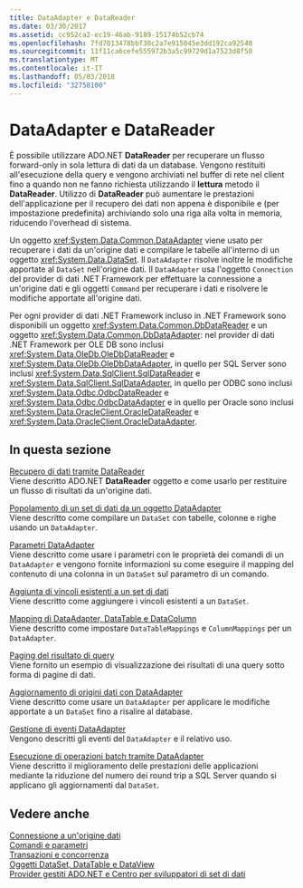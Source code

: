 ```yaml
---
title: DataAdapter e DataReader
ms.date: 03/30/2017
ms.assetid: cc952ca2-ec19-46ab-9189-15174b52cb74
ms.openlocfilehash: 7fd7013478bbf30c2a7e915045e3dd192ca92540
ms.sourcegitcommit: 11f11ca6cefe555972b3a5c99729d1a7523d8f50
ms.translationtype: MT
ms.contentlocale: it-IT
ms.lasthandoff: 05/03/2018
ms.locfileid: "32758100"
---
```

# <a name="dataadapters-and-datareaders"></a>DataAdapter e DataReader
È possibile utilizzare ADO.NET **DataReader** per recuperare un flusso forward-only in sola lettura di dati da un database. Vengono restituiti all'esecuzione della query e vengono archiviati nel buffer di rete nel client fino a quando non ne fanno richiesta utilizzando il **lettura** metodo il **DataReader**. Utilizzo di **DataReader** può aumentare le prestazioni dell'applicazione per il recupero dei dati non appena è disponibile e (per impostazione predefinita) archiviando solo una riga alla volta in memoria, riducendo l'overhead di sistema.  
  
 Un oggetto <xref:System.Data.Common.DataAdapter> viene usato per recuperare i dati da un'origine dati e compilare le tabelle all'interno di un oggetto <xref:System.Data.DataSet>. Il `DataAdapter` risolve inoltre le modifiche apportate al `DataSet` nell'origine dati. Il `DataAdapter` usa l'oggetto `Connection` del provider di dati .NET Framework per effettuare la connessione a un'origine dati e gli oggetti `Command` per recuperare i dati e risolvere le modifiche apportate all'origine dati.  
  
 Per ogni provider di dati .NET Framework incluso in .NET Framework sono disponibili un oggetto <xref:System.Data.Common.DbDataReader> e un oggetto <xref:System.Data.Common.DbDataAdapter>: nel provider di dati .NET Framework per OLE DB sono inclusi <xref:System.Data.OleDb.OleDbDataReader> e <xref:System.Data.OleDb.OleDbDataAdapter>, in quello per SQL Server sono inclusi <xref:System.Data.SqlClient.SqlDataReader> e <xref:System.Data.SqlClient.SqlDataAdapter>, in quello per ODBC sono inclusi <xref:System.Data.Odbc.OdbcDataReader> e <xref:System.Data.Odbc.OdbcDataAdapter> e in quello per Oracle sono inclusi <xref:System.Data.OracleClient.OracleDataReader> e <xref:System.Data.OracleClient.OracleDataAdapter>.  
  
## <a name="in-this-section"></a>In questa sezione  
 [Recupero di dati tramite DataReader](../../../../docs/framework/data/adonet/retrieving-data-using-a-datareader.md)  
 Viene descritto ADO.NET **DataReader** oggetto e come usarlo per restituire un flusso di risultati da un'origine dati.  
  
 [Popolamento di un set di dati da un oggetto DataAdapter](../../../../docs/framework/data/adonet/populating-a-dataset-from-a-dataadapter.md)  
 Viene descritto come compilare un `DataSet` con tabelle, colonne e righe usando un `DataAdapter`.  
  
 [Parametri DataAdapter](../../../../docs/framework/data/adonet/dataadapter-parameters.md)  
 Viene descritto come usare i parametri con le proprietà dei comandi di un `DataAdapter` e vengono fornite informazioni su come eseguire il mapping del contenuto di una colonna in un `DataSet` sul parametro di un comando.  
  
 [Aggiunta di vincoli esistenti a un set di dati](../../../../docs/framework/data/adonet/adding-existing-constraints-to-a-dataset.md)  
 Viene descritto come aggiungere i vincoli esistenti a un `DataSet`.  
  
 [Mapping di DataAdapter, DataTable e DataColumn](../../../../docs/framework/data/adonet/dataadapter-datatable-and-datacolumn-mappings.md)  
 Viene descritto come impostare `DataTableMappings` e `ColumnMappings` per un `DataAdapter`.  
  
 [Paging del risultato di query](../../../../docs/framework/data/adonet/paging-through-a-query-result.md)  
 Viene fornito un esempio di visualizzazione dei risultati di una query sotto forma di pagine di dati.  
  
 [Aggiornamento di origini dati con DataAdapter](../../../../docs/framework/data/adonet/updating-data-sources-with-dataadapters.md)  
 Viene descritto come usare un `DataAdapter` per applicare le modifiche apportate a un `DataSet` fino a risalire al database.  
  
 [Gestione di eventi DataAdapter](../../../../docs/framework/data/adonet/handling-dataadapter-events.md)  
 Vengono descritti gli eventi del `DataAdapter` e il relativo uso.  
  
 [Esecuzione di operazioni batch tramite DataAdapter](../../../../docs/framework/data/adonet/performing-batch-operations-using-dataadapters.md)  
 Viene descritto il miglioramento delle prestazioni delle applicazioni mediante la riduzione del numero dei round trip a SQL Server quando si applicano gli aggiornamenti dal `DataSet`.  
  
## <a name="see-also"></a>Vedere anche  
 [Connessione a un'origine dati](../../../../docs/framework/data/adonet/connecting-to-a-data-source.md)  
 [Comandi e parametri](../../../../docs/framework/data/adonet/commands-and-parameters.md)  
 [Transazioni e concorrenza](../../../../docs/framework/data/adonet/transactions-and-concurrency.md)  
 [Oggetti DataSet, DataTable e DataView](../../../../docs/framework/data/adonet/dataset-datatable-dataview/index.md)  
 [Provider gestiti ADO.NET e Centro per sviluppatori di set di dati](http://go.microsoft.com/fwlink/?LinkId=217917)
